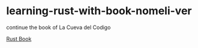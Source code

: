 # learning-rust-with-book-nomeli-ver

continue the book of La Cueva del Codigo

[Rust Book](https://doc.rust-lang.org/book/)
